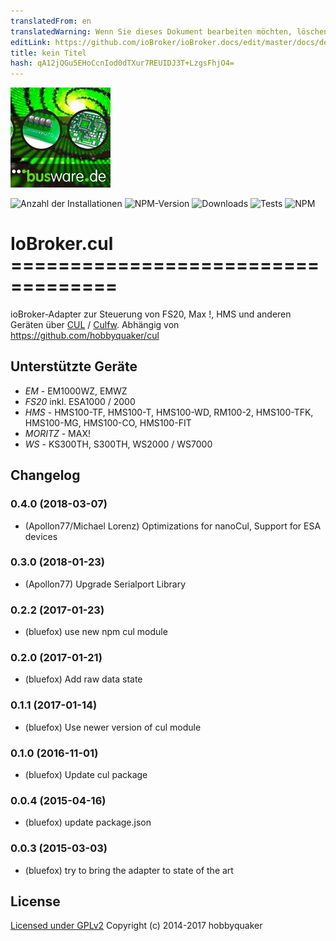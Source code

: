 ```yaml
---
translatedFrom: en
translatedWarning: Wenn Sie dieses Dokument bearbeiten möchten, löschen Sie bitte das Feld "translationsFrom". Andernfalls wird dieses Dokument automatisch erneut übersetzt
editLink: https://github.com/ioBroker/ioBroker.docs/edit/master/docs/de/adapterref/iobroker.cul/README.md
title: kein Titel
hash: qA12jQGu5EHoCcnIod0dTXur7REUIDJ3T+LzgsFhjO4=
---
```

![Logo](../../../en/adapterref/iobroker.cul/admin/busware.jpg)

![Anzahl der Installationen](http://iobroker.live/badges/cul-stable.svg)
![NPM-Version](http://img.shields.io/npm/v/iobroker.cul.svg)
![Downloads](https://img.shields.io/npm/dm/iobroker.cul.svg)
![Tests](https://travis-ci.org/ioBroker/ioBroker.cul.svg?branch=master)
![NPM](https://nodei.co/npm/iobroker.cul.png?downloads=true)

# IoBroker.cul ===================================
ioBroker-Adapter zur Steuerung von FS20, Max !, HMS und anderen Geräten über [CUL](http://busware.de/tiki-index.php?page=CUL) / [Culfw](http://culfw.de). Abhängig von https://github.com/hobbyquaker/cul

## Unterstützte Geräte
- *EM* - EM1000WZ, EMWZ
- *FS20* inkl. ESA1000 / 2000
- *HMS* - HMS100-TF, HMS100-T, HMS100-WD, RM100-2, HMS100-TFK, HMS100-MG, HMS100-CO, HMS100-FIT
- *MORITZ* - MAX!
- *WS* - KS300TH, S300TH, WS2000 / WS7000

## Changelog
### 0.4.0 (2018-03-07)
* (Apollon77/Michael Lorenz) Optimizations for nanoCul, Support for ESA devices

### 0.3.0 (2018-01-23)
* (Apollon77) Upgrade Serialport Library

### 0.2.2 (2017-01-23)
* (bluefox) use new npm cul module

### 0.2.0 (2017-01-21)
* (bluefox) Add raw data state

### 0.1.1 (2017-01-14)
* (bluefox) Use newer version of cul module

### 0.1.0 (2016-11-01)
* (bluefox) Update cul package

### 0.0.4 (2015-04-16)
* (bluefox) update package.json

### 0.0.3 (2015-03-03)
* (bluefox) try to bring the adapter to state of the art

## License

[Licensed under GPLv2](LICENSE) Copyright (c) 2014-2017 hobbyquaker